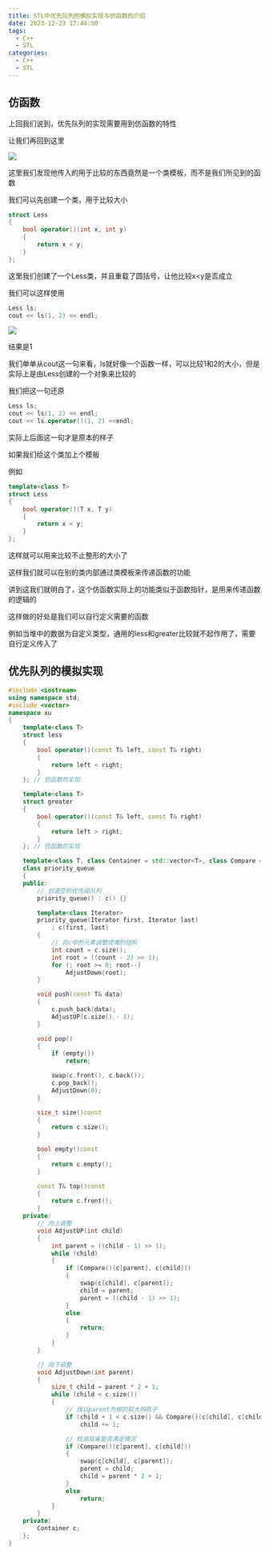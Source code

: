 ```yaml
---
title: STL中优先队列的模拟实现与仿函数的介绍
date: 2023-12-23 17:44:50
tags:
  - C++
  - STL
categories:
  - C++
  - STL
---
```


## 仿函数

上回我们说到，优先队列的实现需要用到仿函数的特性

让我们再回到这里

![](https://s2.loli.net/2023/12/23/TGha2F7yZdIqnwS.png)

这里我们发现他传入的用于比较的东西竟然是一个类模板，而不是我们所见到的函数

我们可以先创建一个类，用于比较大小

```cpp
struct Less
{
    bool operator()(int x, int y)
    {
        return x < y;
    }
};
```

这里我们创建了一个Less类，并且重载了圆括号，让他比较x<y是否成立

我们可以这样使用

```cpp
Less ls;
cout << ls(1, 2) << endl;
```

![](https://s2.loli.net/2023/12/23/P9Mdn2tlKj4FeAD.png)

结果是1

我们单单从cout这一句来看，ls就好像一个函数一样，可以比较1和2的大小，但是实际上是由Less创建的一个对象来比较的

我们把这一句还原

```cpp
Less ls;
cout << ls(1, 2) << endl;
cout << ls.operator()(1, 2) <<endl;
```

实际上后面这一句才是原本的样子

如果我们给这个类加上个模板

例如

```cpp
template<class T>
struct Less
{
    bool operator()(T x, T y)
    {
        return x < y;
    }
};
```

这样就可以用来比较不止整形的大小了

这样我们就可以在别的类内部通过类模板来传递函数的功能

讲到这我们就明白了，这个仿函数实际上的功能类似于函数指针，是用来传递函数的逻辑的

这样做的好处是我们可以自行定义需要的函数

例如当堆中的数据为自定义类型，通用的less和greater比较就不起作用了，需要自行定义传入了

## 优先队列的模拟实现

```cpp
#include <iostream>
using namespace std;
#include <vector>
namespace xu
{
	template<class T>
	struct less
	{
		bool operator()(const T& left, const T& right)
		{
			return left < right;
		}
	}; // 仿函数的实现

	template<class T>
	struct greater
	{
		bool operator()(const T& left, const T& right)
		{
			return left > right;
		}
	}; // 仿函数的实现

	template<class T, class Container = std::vector<T>, class Compare = less<T>>
	class priority_queue
	{
	public:
		// 创造空的优先级队列
		priority_queue() : c() {}

		template<class Iterator>
		priority_queue(Iterator first, Iterator last)
			: c(first, last)
		{
			// 将c中的元素调整成堆的结构
			int count = c.size();
			int root = ((count - 2) >> 1);
			for (; root >= 0; root--)
				AdjustDown(root);
		}

		void push(const T& data)
		{
			c.push_back(data);
			AdjustUP(c.size() - 1);
		}

		void pop()
		{
			if (empty())
				return;

			swap(c.front(), c.back());
			c.pop_back();
			AdjustDown(0);
		}

		size_t size()const
		{
			return c.size();
		}

		bool empty()const
		{
			return c.empty();
		}

		const T& top()const
		{
			return c.front();
		}
	private:
		// 向上调整
		void AdjustUP(int child)
		{
			int parent = ((child - 1) >> 1);
			while (child)
			{
				if (Compare()(c[parent], c[child]))
				{
					swap(c[child], c[parent]);
					child = parent;
					parent = ((child - 1) >> 1);
				}
				else
				{
					return;
				}
			}
		}

		// 向下调整
		void AdjustDown(int parent)
		{
			size_t child = parent * 2 + 1;
			while (child < c.size())
			{
				// 找以parent为根的较大的孩子
				if (child + 1 < c.size() && Compare()(c[child], c[child + 1]))
					child += 1;

				// 检测双亲是否满足情况
				if (Compare()(c[parent], c[child]))
				{
					swap(c[child], c[parent]);
					parent = child;
					child = parent * 2 + 1;
				}
				else
					return;
			}
		}
	private:
		Container c;
	};
}
```

